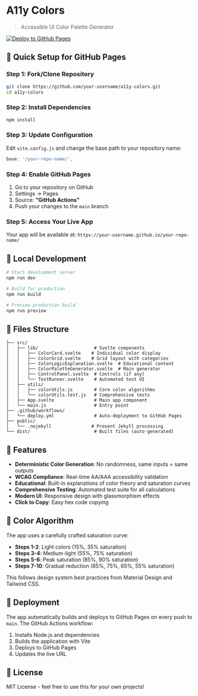 # A11y Colors

> Accessible UI Color Palette Generator

[![Deploy to GitHub Pages](https://github.com/your-username/a11y-colors/actions/workflows/deploy.yml/badge.svg)](https://github.com/your-username/a11y-colors/actions/workflows/deploy.yml)

## 🚀 Quick Setup for GitHub Pages

### Step 1: Fork/Clone Repository
```bash
git clone https://github.com/your-username/a11y-colors.git
cd a11y-colors
```

### Step 2: Install Dependencies
```bash
npm install
```

### Step 3: Update Configuration
Edit `vite.config.js` and change the base path to your repository name:
```javascript
base: '/your-repo-name/',
```

### Step 4: Enable GitHub Pages
1. Go to your repository on GitHub
2. Settings → Pages
3. Source: **"GitHub Actions"**
4. Push your changes to the `main` branch

### Step 5: Access Your Live App
Your app will be available at: `https://your-username.github.io/your-repo-name/`

## 🔧 Local Development

```bash
# Start development server
npm run dev

# Build for production
npm run build

# Preview production build
npm run preview
```

## 📁 Files Structure

```
├── src/
│   ├── lib/                     # Svelte components
│   │   ├── ColorCard.svelte    # Individual color display
│   │   ├── ColorGrid.svelte    # Grid layout with categories
│   │   ├── ColorLogicExplanation.svelte  # Educational content
│   │   ├── ColorPaletteGenerator.svelte  # Main generator
│   │   ├── ControlPanel.svelte  # Controls (if any)
│   │   └── TestRunner.svelte    # Automated test UI
│   ├── utils/
│   │   ├── colorUtils.js        # Core color algorithms
│   │   └── colorUtils.test.js   # Comprehensive tests
│   ├── App.svelte               # Main app component
│   └── main.js                  # Entry point
├── .github/workflows/
│   └── deploy.yml               # Auto-deployment to GitHub Pages
├── public/
│   └── .nojekyll               # Prevent Jekyll processing
└── dist/                        # Built files (auto-generated)
```

## 🎨 Features

- **Deterministic Color Generation**: No randomness, same inputs = same outputs
- **WCAG Compliance**: Real-time AA/AAA accessibility validation
- **Educational**: Built-in explanations of color theory and saturation curves
- **Comprehensive Testing**: Automated test suite for all calculations
- **Modern UI**: Responsive design with glassmorphism effects
- **Click to Copy**: Easy hex code copying

## 🔬 Color Algorithm

The app uses a carefully crafted saturation curve:
- **Steps 1-2**: Light colors (15%, 35% saturation)
- **Steps 3-4**: Medium-light (55%, 75% saturation)  
- **Steps 5-6**: Peak saturation (85%, 90% saturation)
- **Steps 7-10**: Gradual reduction (85%, 75%, 65%, 55% saturation)

This follows design system best practices from Material Design and Tailwind CSS.

## 🚀 Deployment

The app automatically builds and deploys to GitHub Pages on every push to `main`. The GitHub Actions workflow:

1. Installs Node.js and dependencies
2. Builds the application with Vite
3. Deploys to GitHub Pages
4. Updates the live URL

## 📄 License

MIT License - feel free to use this for your own projects!
